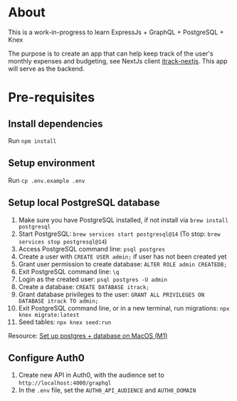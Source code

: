 # About

This is a work-in-progress to learn ExpressJs + GraphQL + PostgreSQL + Knex

The purpose is to create an app that can help keep track of the user's monthly expenses and budgeting, see NextJs client [itrack-nextjs](https://github.com/fattynomnom/itrack-nextjs). This app will serve as the backend.

# Pre-requisites

## Install dependencies

Run `npm install`

## Setup environment

Run `cp .env.example .env`

## Setup local PostgreSQL database

1. Make sure you have PostgreSQL installed, if not install via `brew install postgresql`
1. Start PostgreSQL: `brew services start postgresql@14` (To stop: `brew services stop postgresql@14`)
1. Access PostgreSQL command line: `psql postgres`
1. Create a user with `CREATE USER admin;` if user has not been created yet
1. Grant user permission to create database: `ALTER ROLE admin CREATEDB;`
1. Exit PostgreSQL command line: `\q`
1. Login as the created user: `psql postgres -U admin`
1. Create a database: `CREATE DATABASE itrack;`
1. Grant database privileges to the user: `GRANT ALL PRIVILEGES ON DATABASE itrack TO admin;`
1. Exit PostgreSQL command line, or in a new terminal, run migrations: `npx knex migrate:latest`
1. Seed tables: `npx knex seed:run`

Resource: [Set up postgres + database on MacOS (M1)](https://gist.github.com/phortuin/2fe698b6c741fd84357cec84219c6667)

## Configure Auth0

1. Create new API in Auth0, with the audience set to `http://localhost:4000/graphql`
1. In the `.env` file, set the `AUTH0_API_AUDIENCE` and `AUTH0_DOMAIN`
